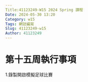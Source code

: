 ```yaml
---
Title:41123249-W15 2024 Spring 課程
Date: 2024-05-30 13:20
Category: w15
Tags: 網誌編寫
Slug: 41123249-w15
Author: 41123249
---
```


<!-- PELICAN_END_SUMMARY -->

# 第十五周執行事項
1.錄製開啟模擬足球比賽
